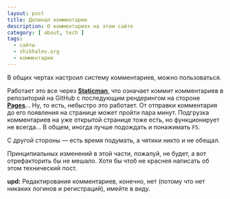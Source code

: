 ```yaml
---
layout: post
title: Допинал комментарии
description: О комментариях на этом сайте
category: [ about, tech ]
tags:
  - сайты
  - shikhalev.org
  - комментарии
---
```

В общих чертах настроил систему комментариев, можно пользоваться.

Работает это все через **[Staticman][staticman]**, что означает коммит комментариев в репозиторий на GitHub
с последующим рендерингом на стороне **[Pages][pages]**... Ну, то есть, небыстро это работает. От отправки
комментария до его появления на странице может пройти пара минут. Подгрузка комментариев на уже открытой
странице тоже есть, но функционирует не всегда... В общем, иногда лучше подождать и понажимать `F5`.

С другой стороны — есть время подумать, а чятики никто и не обещал.

Принципиальных изменений в этой части, пожалуй, не будет, а вот отрефакторить бы не мешало. Хотя бы чтоб
не краснея написать об этом технический пост.

**upd:** Редактирования комментариев, конечно, нет (потому что нет никаких логинов и регистраций), имейте
в виду.

[staticman]: https://staticman.net/
[pages]: https://pages.github.com/
